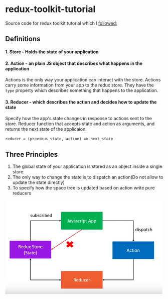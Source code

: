 # redux-toolkit-tutorial

Source code for redux toolkit tutorial which I [followed:](https://www.youtube.com/watch?v=0awA5Uw6SJE&list=PLC3y8-rFHvwiaOAuTtVXittwybYIorRB3)

## Definitions

#### 1. Store - Holds the state of your application

#### 2. Action - an plain JS object that describes what happens in the application

Actions is the only way your application can interact with the store. Actions carry some information from your app to the redux store. They have the `type` property which describes something that happens to the application.

#### 3. Reducer - which describes the action and decides how to update the state

Specify how the app's state changes in response to actions sent to the store. Reducer function that accepts state and action as arguments, and returns the next state of the applicaion.

```
reducer = (previous_state, action) => next_state
```

## Three Principles

1. The global state of your application is stored as an object inside a single store.
2. The only way to change the state is to dispatch an action(Do not allow to update the state directly)
3. To specify how the space tree is updated based on action write pure reducers

![Three principle's overview](./img//img_1.png)
